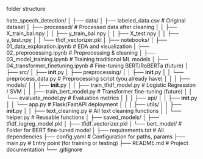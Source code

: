 folder structure


hate_speech_detection/
│
├── data/
│   ├── labeled_data.csv                 # Original dataset
│   ├── processed/                       # Processed data after cleaning
│   │   ├── X_train_bal.npy
│   │   ├── y_train_bal.npy
│   │   ├── X_test.npy
│   │   ├── y_test.npy
│   │   └── tfidf_vectorizer.pkl
│
├── notebooks/
│   ├── 01_data_exploration.ipynb        # EDA and visualization
│   ├── 02_preprocessing.ipynb           # Preprocessing & cleaning
│   ├── 03_model_training.ipynb          # Training traditional ML models
│   ├── 04_transformer_finetuning.ipynb  # Fine-tuning BERT/RoBERTa (future)
│
├── src/
│   ├── __init__.py
│   ├── preprocessing/
│   │   ├── __init__.py
│   │   └── preprocess_data.py           # Preprocessing script (you already have)
│   │
│   ├── models/
│   │   ├── __init__.py
│   │   ├── train_tfidf_model.py         # Logistic Regression / SVM
│   │   ├── train_bert_model.py          # Transformer fine-tuning (future)
│   │   └── evaluate_model.py            # Evaluation metrics
│   │
│   ├── api/
│   │   ├── __init__.py
│   │   └── app.py                       # Flask/FastAPI deployment
│   │
│   ├── utils/
│   │   ├── __init__.py
│   │   ├── text_cleaning.py             # All text cleaning functions
│   │   └── helper.py                    # Reusable functions
│
├── saved_models/
│   ├── tfidf_logreg_model.pkl
│   ├── tfidf_vectorizer.pkl
│   └── bert_model/                      # Folder for BERT fine-tuned model
│
├── requirements.txt                     # All dependencies
├── config.yaml                          # Configuration for paths, params
├── main.py                              # Entry point (for training or testing)
├── README.md                            # Project documentation
└── .gitignore
